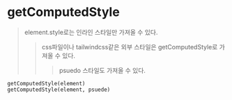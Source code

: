 # getComputedStyle

> element.style로는 인라인 스타일만 가져올 수 있다.
>
> > css파일이나 tailwindcss같은 외부 스타일은 getComputedStyle로 가져올 수 있다.
> >
> > > psuedo 스타일도 가져올 수 있다.

```
getComputedStyle(element)
getComputedStyle(element, psuede)
```
